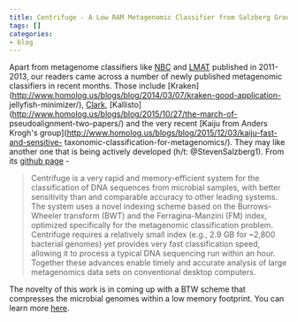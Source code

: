 ```yaml
---
title: Centrifuge - A Low RAM Metagenomic Classifier from Salzberg Group
tags: []
categories:
- blog
---
```

Apart from metagenome classifiers like
[NBC](http://www.ncbi.nlm.nih.gov/pmc/articles/PMC3008645/) and
[LMAT](http://www.ncbi.nlm.nih.gov/pmc/articles/PMC3753567/) published in
2011-2013, our readers came across a number of newly published metagenomic
classifiers in recent months. Those include
[Kraken](http://www.homolog.us/blogs/blog/2014/03/07/kraken-good-application-
jellyfish-minimizer/), [Clark](http://www.biomedcentral.com/1471-2164/16/236),
[Kallisto](http://www.homolog.us/blogs/blog/2015/10/27/the-march-of-
pseudoalignment-two-papers/) and the very recent [Kaiju from Anders Krogh's
group](http://www.homolog.us/blogs/blog/2015/12/03/kaiju-fast-and-sensitive-
taxonomic-classification-for-metagenomics/). They may like another one that is
being actively developed (h/t: @StevenSalzberg1). From its [github
page](https://github.com/infphilo/centrifuge) \-
<!--more-->

> Centrifuge is a very rapid and memory-efficient system for the
classification of DNA sequences from microbial samples, with better
sensitivity than and comparable accuracy to other leading systems. The system
uses a novel indexing scheme based on the Burrows-Wheeler transform (BWT) and
the Ferragina-Manzini (FM) index, optimized specifically for the metagenomic
classification problem. Centrifuge requires a relatively small index (e.g.,
2.9 GB for ~2,800 bacterial genomes) yet provides very fast classification
speed, allowing it to process a typical DNA sequencing run within an hour.
Together these advances enable timely and accurate analysis of large
metagenomics data sets on conventional desktop computers.

The novelty of this work is in coming up with a BTW scheme that compresses the
microbial genomes within a low memory footprint. You can learn more
[here](http://www.ccb.jhu.edu/people/infphilo/data/Centrifuge-poster.pdf).

